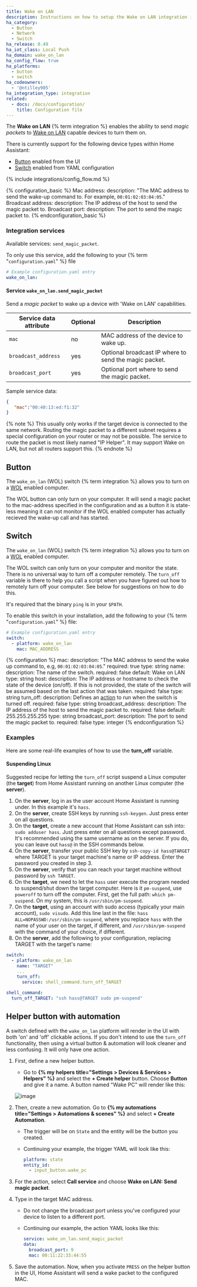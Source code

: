 ```yaml
---
title: Wake on LAN
description: Instructions on how to setup the Wake on LAN integration in Home Assistant.
ha_category:
  - Button
  - Network
  - Switch
ha_release: 0.49
ha_iot_class: Local Push
ha_domain: wake_on_lan
ha_config_flow: true
ha_platforms:
  - button
  - switch
ha_codeowners:
  - '@ntilley905'
ha_integration_type: integration
related:
  - docs: /docs/configuration/
    title: Configuration file
---
```


The **Wake on LAN** {% term integration %} enables the ability to send _magic packets_ to [Wake on LAN](https://en.wikipedia.org/wiki/Wake-on-LAN) capable devices to turn them on.

There is currently support for the following device types within Home Assistant:

- [Button](#button) enabled from the UI
- [Switch](#switch) enabled from YAML configuration

{% include integrations/config_flow.md %}

{% configuration_basic %}
Mac address:
  description: "The MAC address to send the wake-up command to. For example, `00:01:02:03:04:05`."
Broadcast address:
  description: The IP address of the host to send the magic packet to.
Broadcast port:
  description: The port to send the magic packet to.
{% endconfiguration_basic %}

### Integration services

Available services: `send_magic_packet`.

To only use this service, add the following to your {% term "`configuration.yaml`" %} file

```yaml
# Example configuration.yaml entry
wake_on_lan:
```

#### Service `wake_on_lan.send_magic_packet`

Send a _magic packet_ to wake up a device with 'Wake on LAN' capabilities.

| Service data attribute | Optional | Description                                           |
| ---------------------- | -------- | ----------------------------------------------------- |
| `mac`                  | no       | MAC address of the device to wake up.                 |
| `broadcast_address`    | yes      | Optional broadcast IP where to send the magic packet. |
| `broadcast_port`       | yes      | Optional port where to send the magic packet.         |

Sample service data:

```json
{
   "mac":"00:40:13:ed:f1:32"
}
```

{% note %}
This usually only works if the target device is connected to the same network. Routing the magic packet to a different subnet requires a special configuration on your router or may not be possible.
The service to route the packet is most likely named "IP Helper". It may support Wake on LAN, but not all routers support this.
{% endnote %}

## Button

The `wake_on_lan` (WOL) switch {% term integration %} allows you to turn on a [WOL](https://en.wikipedia.org/wiki/Wake-on-LAN) enabled computer.

The WOL button can only turn on your computer.
It will send a magic packet to the mac-address specified in the configuration and as a button it is state-less meaning it can not monitor if the WOL enabled computer has actually recieved the wake-up call and has started.

## Switch

The `wake_on_lan` (WOL) switch {% term integration %} allows you to turn on a [WOL](https://en.wikipedia.org/wiki/Wake-on-LAN) enabled computer.

The WOL switch can only turn on your computer and monitor the state. There is no universal way to turn off a computer remotely. The `turn_off` variable is there to help you call a script when you have figured out how to remotely turn off your computer. See below for suggestions on how to do this.

It's required that the binary `ping` is in your `$PATH`.

To enable this switch in your installation, add the following to your {% term "`configuration.yaml`" %} file:

```yaml
# Example configuration.yaml entry
switch:
  - platform: wake_on_lan
    mac: MAC_ADDRESS
```

{% configuration %}
mac:
  description: "The MAC address to send the wake up command to, e.g, `00:01:02:03:04:05`."
  required: true
  type: string
name:
  description: The name of the switch.
  required: false
  default: Wake on LAN
  type: string
host:
  description: The IP address or hostname to check the state of the device (on/off). If this is not provided, the state of the switch will be assumed based on the last action that was taken.
  required: false
  type: string
turn_off:
  description: Defines an [action](/getting-started/automation/) to run when the switch is turned off.
  required: false
  type: string
broadcast_address:
  description: The IP address of the host to send the magic packet to.
  required: false
  default: 255.255.255.255
  type: string
broadcast_port:
  description: The port to send the magic packet to.
  required: false
  type: integer
{% endconfiguration %}

### Examples

Here are some real-life examples of how to use the **turn_off** variable.

#### Suspending Linux

Suggested recipe for letting the `turn_off` script suspend a Linux computer (the **target**)
from Home Assistant running on another Linux computer (the **server**).

1. On the **server**, log in as the user account Home Assistant is running under. In this example it's `hass`.
2. On the **server**, create SSH keys by running `ssh-keygen`. Just press enter on all questions.
3. On the **target**, create a new account that Home Assistant can ssh into: `sudo adduser hass`. Just press enter on all questions except password. It's recommended using the same username as on the server. If you do, you can leave out `hass@` in the SSH commands below.
4. On the **server**, transfer your public SSH key by `ssh-copy-id hass@TARGET` where TARGET is your target machine's name or IP address. Enter the password you created in step 3.
5. On the **server**, verify that you can reach your target machine without password by `ssh TARGET`.
6. On the **target**, we need to let the `hass` user execute the program needed to suspend/shut down the target computer. Here is it `pm-suspend`, use `poweroff` to turn off the computer. First, get the full path: `which pm-suspend`. On my system, this is `/usr/sbin/pm-suspend`.
7. On the **target**, using an account with sudo access (typically your main account), `sudo visudo`. Add this line last in the file: `hass ALL=NOPASSWD:/usr/sbin/pm-suspend`, where you replace `hass` with the name of your user on the target, if different, and `/usr/sbin/pm-suspend` with the command of your choice, if different.
8. On the **server**, add the following to your configuration, replacing TARGET with the target's name:

```yaml
switch:
  - platform: wake_on_lan
    name: "TARGET"
    ...
    turn_off:
      service: shell_command.turn_off_TARGET

shell_command:
  turn_off_TARGET: "ssh hass@TARGET sudo pm-suspend"
```

## Helper button with automation

A switch defined with the `wake_on_lan` platform will render in the UI with both 'on' and 'off' clickable actions. If you don't intend to use the `turn_off` functionality, then using a virtual button & automation will look cleaner and less confusing. It will only have one action.

1. First, define a new helper button. 
    - Go to **{% my helpers title="Settings > Devices & Services > Helpers" %}** and select the **+ Create helper** button. Choose **Button** and give it a name. A button named "Wake PC" will render like this:

    ![image](https://github.com/home-assistant/home-assistant.io/assets/252209/10e468a0-45c8-4ee7-b69d-596db3845b14)

2. Then, create a new automation. Go to **{% my automations title="Settings > Automations & scenes" %}** and select **+ Create Automation**. 
    - The trigger will be on `State` and the entity will be the button you created. 
    - Continuing your example, the trigger YAML will look like this:

      ```yaml
      platform: state
      entity_id:
        - input_button.wake_pc
      ```

3. For the action, select **Call service** and choose **Wake on LAN: Send magic packet**.
4. Type in the target MAC address.
    - Do not change the broadcast port unless you've configured your device to listen to a different port.
    - Continuing our example, the action YAML looks like this:

      ```yaml
      service: wake_on_lan.send_magic_packet
      data:
        broadcast_port: 9
        mac: 00:11:22:33:44:55
      ```

5. Save the automation. Now, when you activate `PRESS` on the helper button in the UI, Home Assistant will send a wake packet to the configured MAC.
